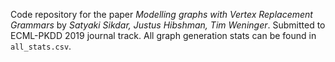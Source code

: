 Code repository for the paper *Modelling graphs with Vertex Replacement Grammars* by 
*Satyaki Sikdar, Justus Hibshman, Tim Weninger*. Submitted to ECML-PKDD 2019 journal track.
All graph generation stats can be found in `all_stats.csv`. 
